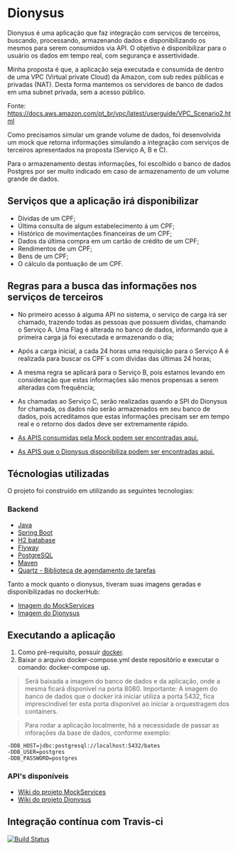 # Dionysus
Dionysus é uma aplicação que faz integração com  serviços de terceiros, buscando, processando, armazenando dados e disponibilizando os mesmos para serem consumidos via API. O objetivo é disponibilizar para o usuário os dados em tempo real, com segurança e assertividade.

Minha proposta é que, a aplicação seja executada e consumida de dentro de uma VPC (Virtual private Cloud) da Amazon,  com sub redes públicas e privadas (NAT). Desta forma mantemos os servidores de banco de dados em uma subnet privada, sem a acesso público.

Fonte: https://docs.aws.amazon.com/pt_br/vpc/latest/userguide/VPC_Scenario2.html

Como precisamos simular um grande volume de dados, foi desenvolvida um mock que retorna  informações simulando a integração com serviços de terceiros apresentados na proposta (Serviço A, B e C).

Para o armazenamento destas informações, foi escolhido o banco de dados Postgres por ser muito indicado em caso de armazenamento de um volume grande de dados.

## Serviços que a aplicação irá disponibilizar
* Dívidas de um CPF;
* Última consulta de algum estabelecimento á um CPF;
* Histórico de movimentações financeiras de um CPF;
* Dados da última compra em um cartão de crédito de um CPF;
* Rendimentos de um CPF;
* Bens de um CPF;
* O cálculo da pontuação de um CPF.

## Regras para a busca das informações nos serviços de terceiros
* No primeiro acesso á alguma API no sistema, o serviço de carga irá ser chamado, trazendo todas as pessoas que possuem dívidas, chamando o Serviço A. Uma Flag é alterada no banco de dados, informando que a primeira carga já foi executada e armazenando o dia;
* Após a carga inicial, a cada 24 horas uma requisição para o Serviço A é realizada para buscar os CPF`s com dívidas das últimas 24 horas;
* A mesma regra se aplicará para o Serviço B, pois estamos levando em consideração que estas informações são menos propensas a serem alteradas com frequência;
* As chamadas ao Serviço C, serão realizadas quando a SPI do Dionysus for chamada, os dados não serão armazenados em seu banco de dados, pois acreditamos que estas informações precisam ser em tempo real e o retorno dos dados deve ser extremamente rápido.

* [As APIS consumidas pela Mock podem ser encontradas aqui.](https://github.com/aliniribeiroo/dionysus/wiki/Mock-Service-APIs)
* [As APIS que o Dionysus disponibiliza podem ser encontradas aqui.](https://github.com/aliniribeiroo/dionysus/wiki/Dionysus-API%60s)

## Técnologias utilizadas

O projeto foi construído em utilizando as seguintes tecnologias:

### Backend
* [Java](https://java.com/en/download/)
* [Spring Boot](https://spring.io/projects/spring-boot)
* [H2 batabase](http://www.h2database.com/html/main.html)
* [Flyway](https://flywaydb.org/)
* [PostgreSQL](https://www.postgresql.org/download/)
* [Maven](https://maven.apache.org/)
* [Quartz - Biblioteca de agendamento de tarefas](http://www.quartz-scheduler.org/)

Tanto a mock quanto o dionysus, tiveram suas imagens geradas e disponibilizadas no dockerHub:
* [Imagem do MockServices](https://hub.docker.com/r/aliniribeiroo/dionysus)
* [Imagem do Dionysus](https://hub.docker.com/r/aliniribeiroo/mockservice)


## Executando a aplicação

1. Como pré-requisito, possuir [docker](https://www.docker.com/).
2. Baixar o arquivo docker-compose.yml deste repositório e executar o comando: docker-compose up.

> Será baixada a imagem do banco de dados e da aplicação, onde a mesma ficará disponível na porta 8080.
> Importante: A imagem do banco de dados que o docker irá iniciar utiliza a porta 5432, fica imprescindível ter esta porta disponível ao iniciar a orquestragem dos containers.

> Para rodar a aplicação localmente, há a necessidade de passar as inforações da base de dados, conforme exemplo:
```
-DDB_HOST=jdbc:postgresql://localhost:5432/bates
-DDB_USER=postgres
-DDB_PASSWORD=postgres
```


### API's disponíveis
* [Wiki do projeto MockServices](https://github.com/aliniribeiroo/dionysus/wiki/Mock-Service-APIs)
* [Wiki do projeto Dionysus](https://github.com/aliniribeiroo/dionysus/wiki/Dionysus-API%60s)


## Integração contínua com Travis-ci
[![Build Status](https://travis-ci.org/aliniribeiroo/dionysus.svg?branch=master)](https://travis-ci.org/aliniribeiroo/dionysus)
